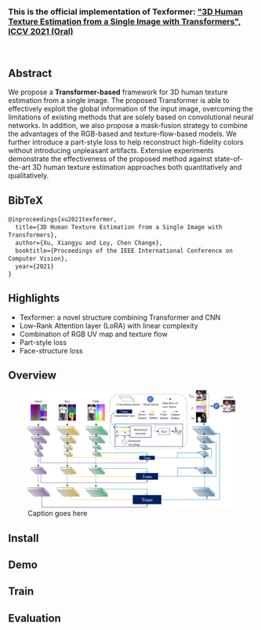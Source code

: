 ### This is the official implementation of Texformer: ["3D Human Texture Estimation from a Single Image with Transformers", ICCV 2021 (Oral)]()

<br>

## Abstract
We propose a <b>Transformer-based</b> framework for 3D human texture estimation from a single image. The proposed Transformer is able to effectively exploit the global information of the input image, overcoming the limitations of existing methods that are solely based on convolutional neural networks. In addition, we also propose a mask-fusion strategy to combine the advantages of the RGB-based and texture-flow-based models. We further introduce a part-style loss to help reconstruct high-fidelity colors without introducing unpleasant artifacts. Extensive experiments demonstrate the effectiveness of the proposed method against state-of-the-art 3D human texture estimation approaches both quantitatively and qualitatively.

## BibTeX
```
@inproceedings{xu2021texformer,
  title={3D Human Texture Estimation from a Single Image with Transformers},
  author={Xu, Xiangyu and Loy, Chen Change},
  booktitle={Proceedings of the IEEE International Conference on Computer Vision},
  year={2021}
}
```

## Highlights
* Texformer: a novel structure combining Transformer and CNN
* Low-Rank Attention layer (LoRA) with linear complexity
* Combination of RGB UV map and texture flow
* Part-style loss
* Face-structure loss



## Overview
<figure>
    <img src='github_imgs/overview.png' alt='Overview of Texformer' />
    <figcaption>Caption goes here</figcaption>
</figure>

## Install


## Demo


## Train


## Evaluation



